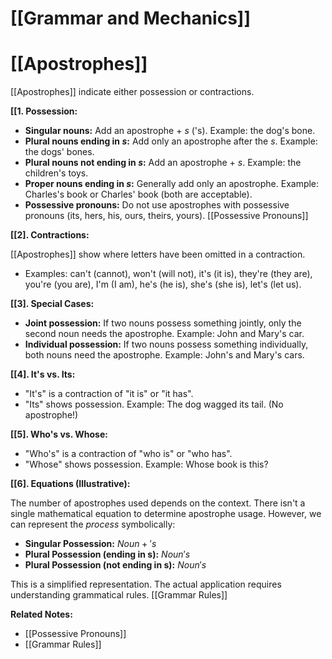 # [[Grammar and Mechanics]]
# [[Apostrophes]]

[[Apostrophes]] indicate either possession or contractions.

**[[1. Possession:**

*   **Singular nouns:** Add an apostrophe + *s* ('s).  Example:  the dog's bone.
*   **Plural nouns ending in *s*:** Add only an apostrophe after the *s*. Example: the dogs' bones.
*   **Plural nouns not ending in *s*:** Add an apostrophe + *s*. Example: the children's toys.
*   **Proper nouns ending in *s*:**  Generally add only an apostrophe. Example:  Charles's book or Charles' book (both are acceptable).
*   **Possessive pronouns:**  Do not use apostrophes with possessive pronouns (its, hers, his, ours, theirs, yours).  [[Possessive Pronouns]]


**[[2]. Contractions:**

[[Apostrophes]] show where letters have been omitted in a contraction.

*   Examples:  can't (cannot), won't (will not), it's (it is),  they're (they are),  you're (you are),  I'm (I am),  he's (he is), she's (she is),  let's (let us).

**[[3]. Special Cases:**

*   **Joint possession:** If two nouns possess something jointly, only the second noun needs the apostrophe. Example:  John and Mary's car.
*   **Individual possession:** If two nouns possess something individually, both nouns need the apostrophe. Example: John's and Mary's cars.


**[[4].  It's vs. Its:**

*   "It's" is a contraction of "it is" or "it has".
*   "Its" shows possession.  Example: The dog wagged its tail.  (No apostrophe!)

**[[5].  Who's vs. Whose:**

*   "Who's" is a contraction of "who is" or "who has".
*   "Whose" shows possession. Example: Whose book is this?


**[[6].  Equations (Illustrative):**

The number of apostrophes used depends on the context. There isn't a single mathematical equation to determine apostrophe usage.  However, we can represent the *process* symbolically:

* **Singular Possession:** $Noun + 's$
* **Plural Possession (ending in s):** $Noun's$
* **Plural Possession (not ending in s):** $Noun's$


This is a simplified representation.  The actual application requires understanding grammatical rules. [[Grammar Rules]]

**Related Notes:**

* [[Possessive Pronouns]]
* [[Grammar Rules]]
